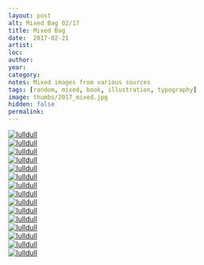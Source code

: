 ```yaml
---
layout: post
alt: Mixed Bag 02/17
title: Mixed Bag 
date:  2017-02-21
artist: 
loc: 
author: 
year: 
category: 
notes: Mixed images from various sources
tags: [random, mixed, book, illustration, typography]
image: thumbs/2017_mixed.jpg
hidden: false
permalink:
---
```





<div class="post_image_rounded">
	<a href="{{ site.baseurl }}/images/posts/2017_mixed/001.jpg" target="_blank">
	<img src="{{ site.baseurl }}/images/posts/2017_mixed/001.jpg" alt="lulldull"></a>
</div>

<div class="post_image_rounded">
	<a href="{{ site.baseurl }}/images/posts/2017_mixed/002.jpg" target="_blank">
	<img src="{{ site.baseurl }}/images/posts/2017_mixed/002.jpg" alt="lulldull"></a>
</div>

<div class="post_image_rounded">
	<a href="{{ site.baseurl }}/images/posts/2017_mixed/003.jpg" target="_blank">
	<img src="{{ site.baseurl }}/images/posts/2017_mixed/003.jpg" alt="lulldull"></a>
</div>

<div class="post_image_rounded">
	<a href="{{ site.baseurl }}/images/posts/2017_mixed/004.jpg" target="_blank">
	<img src="{{ site.baseurl }}/images/posts/2017_mixed/004.jpg" alt="lulldull"></a>
</div>

<div class="post_image_rounded">
	<a href="{{ site.baseurl }}/images/posts/2017_mixed/005.jpg" target="_blank">
	<img src="{{ site.baseurl }}/images/posts/2017_mixed/005.jpg" alt="lulldull"></a>
</div>

<div class="post_image_rounded">
	<a href="{{ site.baseurl }}/images/posts/2017_mixed/006.jpg" target="_blank">
	<img src="{{ site.baseurl }}/images/posts/2017_mixed/006.jpg" alt="lulldull"></a>
</div>

<div class="post_image_rounded">
	<a href="{{ site.baseurl }}/images/posts/2017_mixed/007.jpg" target="_blank">
	<img src="{{ site.baseurl }}/images/posts/2017_mixed/007.jpg" alt="lulldull"></a>
</div>


<div class="post_image_rounded">
	<a href="{{ site.baseurl }}/images/posts/2017_mixed/008.jpg" target="_blank">
	<img src="{{ site.baseurl }}/images/posts/2017_mixed/008.jpg" alt="lulldull"></a>
</div>

<div class="post_image_rounded">
	<a href="{{ site.baseurl }}/images/posts/2017_mixed/009.jpg" target="_blank">
	<img src="{{ site.baseurl }}/images/posts/2017_mixed/009.jpg" alt="lulldull"></a>
</div>

<div class="post_image_rounded">
	<a href="{{ site.baseurl }}/images/posts/2017_mixed/010.jpg" target="_blank">
	<img src="{{ site.baseurl }}/images/posts/2017_mixed/010.jpg" alt="lulldull"></a>
</div>


<div class="post_image_rounded">
	<a href="{{ site.baseurl }}/images/posts/2017_mixed/011.jpg" target="_blank">
	<img src="{{ site.baseurl }}/images/posts/2017_mixed/011.jpg" alt="lulldull"></a>
</div>


<div class="post_image_rounded">
	<a href="{{ site.baseurl }}/images/posts/2017_mixed/012.jpg" target="_blank">
	<img src="{{ site.baseurl }}/images/posts/2017_mixed/012.jpg" alt="lulldull"></a>
</div>


<div class="post_image_rounded">
	<a href="{{ site.baseurl }}/images/posts/2017_mixed/013.jpg" target="_blank">
	<img src="{{ site.baseurl }}/images/posts/2017_mixed/013.jpg" alt="lulldull"></a>
</div>


<div class="post_image_rounded">
	<a href="{{ site.baseurl }}/images/posts/2017_mixed/014.jpg" target="_blank">
	<img src="{{ site.baseurl }}/images/posts/2017_mixed/014.jpg" alt="lulldull"></a>
</div>


<div class="post_image_rounded">
	<a href="{{ site.baseurl }}/images/posts/2017_mixed/015.jpg" target="_blank">
	<img src="{{ site.baseurl }}/images/posts/2017_mixed/015.jpg" alt="lulldull"></a>
</div>


